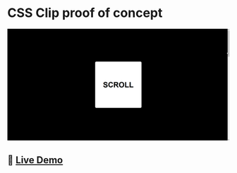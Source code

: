 # CSS Clip proof of concept

![Animation of the POC](https://github.com/joaomendoncaa/clip-bg-poc/blob/master/screenshots/animation.gif)

## 🔗 [Live Demo](https://joaomendonca-clip-bg-poc.netlify.app)
